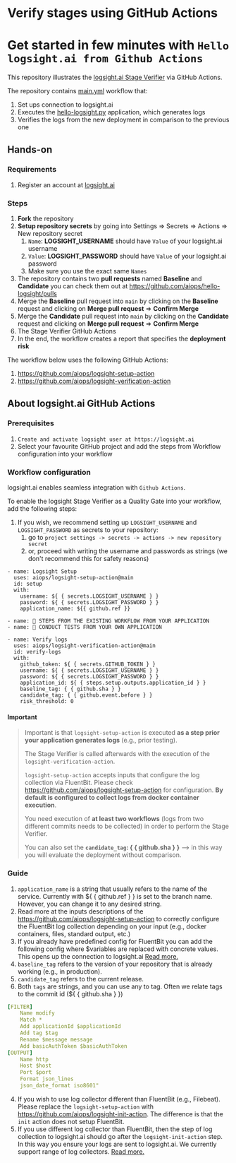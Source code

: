# Verify stages using GitHub Actions


# Get started in few minutes with `Hello logsight.ai from Github Actions`
This repository illustrates the [logsight.ai Stage Verifier](https://docs.logsight.ai/#/monitor_deployments/stage_verifier) via GitHub Actions.

The repository contains [main.yml](https://github.com/aiops/hello-logsight/blob/main/.github/workflows/main.yml) workflow that:
1. Set ups connection to logsight.ai
2. Executes the [hello-logsight.py](https://github.com/aiops/hello-logsight/blob/main/hello_logsight.py) application, which generates logs
3. Verifies the logs from the new deployment in comparison to the previous one

## Hands-on
### Requirements
1. Register an account at [logsight.ai](https://demo.logsight.ai/)

### Steps
1. **Fork** the repository 
2. **Setup repository secrets** by going into Settings => Secrets => Actions => New repository secret
   1. `Name`: **LOGSIGHT_USERNAME** should have `Value` of your logsight.ai username
   2. `Value`: **LOGSIGHT_PASSWORD** should have `Value` of your logsight.ai password
   3. Make sure you use the exact same `Names`
3. The repository contains two **pull requests** named **Baseline** and **Candidate** you can check them out at https://github.com/aiops/hello-logsight/pulls
4. Merge the **Baseline** pull request into `main` by clicking on the **Baseline** request and clicking on **Merge pull request** => **Confirm Merge**
5. Merge the **Candidate** pull request into `main` by clicking on the **Candidate** request and clicking on **Merge pull request** => **Confirm Merge**
6. The Stage Verifier GitHub Actions 
7. In the end, the workflow creates a report that specifies the **deployment risk**



The workflow below uses the following GitHub Actions:
1. https://github.com/aiops/logsight-setup-action
2. https://github.com/aiops/logsight-verification-action

## About logsight.ai GitHub Actions
### Prerequisites

1. `Create and activate logsight user at https://logsight.ai`
2. Select your favourite GitHub project and add the steps from Workflow configuration into your workflow

### Workflow configuration
logsight.ai enables seamless integration with `Github Actions`.

To enable the logsight Stage Verifier as a Quality Gate into your workflow, add the following steps:
1. If you wish, we recommend setting up `LOGSIGHT_USERNAME` and `LOGSIGHT_PASSWORD` as secrets to your repository:
   1. go to `project settings -> secrets -> actions -> new repository secret`
   2. or, proceed with writing the username and passwords as strings (we don't recommend this for safety reasons)

```
- name: Logsight Setup
  uses: aiops/logsight-setup-action@main
  id: setup
  with:
    username: ${ { secrets.LOGSIGHT_USERNAME } }
    password: ${ { secrets.LOGSIGHT_PASSWORD } }
    application_name: ${{ github.ref }}

- name: 🚀 STEPS FROM THE EXISTING WORKFLOW FROM YOUR APPLICATION
- name: 🚀 CONDUCT TESTS FROM YOUR OWN APPLICATION

- name: Verify logs
  uses: aiops/logsight-verification-action@main
  id: verify-logs
  with:
    github_token: ${ { secrets.GITHUB_TOKEN } }
    username: ${ { secrets.LOGSIGHT_USERNAME } }
    password: ${ { secrets.LOGSIGHT_PASSWORD } }
    application_id: ${ { steps.setup.outputs.application_id } }
    baseline_tag: { { github.sha } }
    candidate_tag: { { github.event.before } } 
    risk_threshold: 0
```

#### Important
> Important is that `logsight-setup-action` is executed **as a step prior your application generates logs** (e.g., prior testing). 
> 
> The Stage Verifier is called afterwards with the execution of the `logsight-verification-action`.
> 
> `logsight-setup-action`  accepts inputs that configure the log collection via FluentBit. Please check https://github.com/aiops/logsight-setup-action for configuration. **By default is configured to collect logs from docker container execution**.
> 
> You need execution of **at least two workflows** (logs from two different commits needs to be collected) in order to perform the Stage Verifier.
>
> You can also set the **`candidate_tag`: { { github.sha } }** --> in this way you will evaluate the deployment without comparison.

### Guide 

1. `application_name` is a string that usually refers to the name of the service. Currently with ${ { github.ref } } is set to the branch name. However, you can change it to any desired string.
2. Read more at the inputs descriptions of the https://github.com/aiops/logsight-setup-action to correctly configure the FluentBit log collection depending on your input (e.g., docker containers, files, standard output, etc.)
3. If you already have predefined config for FluentBit you can add the following config where $variables are replaced with concrete values. This opens up the connection to logsight.ai [Read more.](../send_logs/fluentbit.md)
4. `baseline_tag` refers to the version of your repository that is already working (e.g., in production).
5. `candidate_tag` refers to the current release. 
6. Both `tags` are strings, and you can use any to tag. Often we relate tags to the commit id (${ { github.sha } }) 
```yaml
[FILTER]
    Name modify
    Match *
    Add applicationId $applicationId
    Add tag $tag
    Rename $message message
    Add basicAuthToken $basicAuthToken
[OUTPUT]
    Name http
    Host $host
    Port $port
    Format json_lines
    json_date_format iso8601"
```
4. If you wish to use log collector different than FluentBit (e.g., Filebeat). Please replace the `logsight-setup-action` with https://github.com/aiops/logsight-init-action. The difference is that the `init` action does not setup FluentBit.
5. If you use different log collector than FluentBit, then the step of log collection to logsight.ai should go after the `logsight-init-action` step. In this way you ensure your logs are sent to logsight.ai. We currently support range of log collectors. [Read more.](https://docs.logsight.ai/#/./send_logs/logstash)

